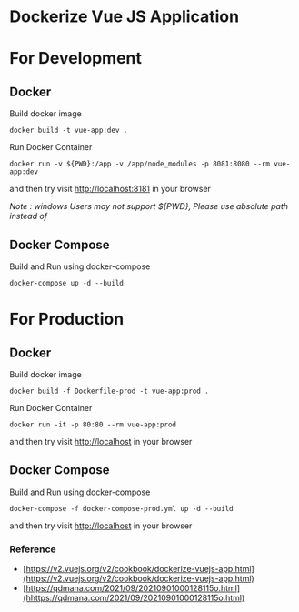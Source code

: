 # Dockerize Vue JS Application 

# For Development
## Docker
Build docker image
```
docker build -t vue-app:dev .
```

 Run Docker Container
```
docker run -v ${PWD}:/app -v /app/node_modules -p 8081:8080 --rm vue-app:dev
```
and then try visit [http://localhost:8181](http://localhost:8181) in your browser

*Note : windows Users may not support ${PWD}, Please use absolute path instead of*

## Docker Compose
Build and Run using docker-compose
```
docker-compose up -d --build
```

# For Production

## Docker
Build docker image
```
docker build -f Dockerfile-prod -t vue-app:prod .
```
Run Docker Container
```
docker run -it -p 80:80 --rm vue-app:prod
```
and then try visit [http://localhost](http://localhost) in your browser

## Docker Compose 
Build and Run using docker-compose
```
docker-compose -f docker-compose-prod.yml up -d --build
```

and then try visit [http://localhost](http://localhost) in your browser


### Reference
* [https://v2.vuejs.org/v2/cookbook/dockerize-vuejs-app.html](https://v2.vuejs.org/v2/cookbook/dockerize-vuejs-app.html)
*  [https://qdmana.com/2021/09/20210901000128115o.html](hhttps://qdmana.com/2021/09/20210901000128115o.html)
